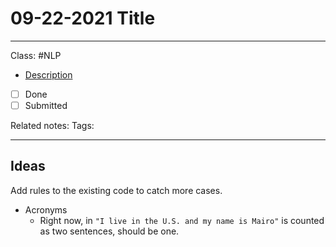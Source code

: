 # 09-22-2021 Title

---

Class: #NLP 
- [Description](https://moodle.colgate.edu/mod/page/view.php?id=530672&inpopup=1)
- [ ] Done
- [ ] Submitted

Related notes:
Tags:

--- 

## Ideas
Add rules to the existing code to catch more cases.

- Acronyms
	- Right now, in `"I live in the U.S. and my name is Mairo"` is counted as two sentences, should be one. 
